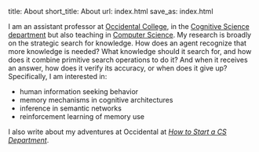title: About
short_title: About
url: index.html
save_as: index.html

I am an assistant professor at [Occidental College](http://www.oxy.edu/), in the [Cognitive Science department](http://www.oxy.edu/cognitive-science/) but also teaching in [Computer Science](http://www.oxy.edu/computer-science/).
My research is broadly on the strategic search for knowledge.
How does an agent recognize that more knowledge is needed?
What knowledge should it search for, and how does it combine primitive search operations to do it?
And when it receives an answer, how does it verify its accuracy, or when does it give up?
Specifically, I am interested in:

* human information seeking behavior
* memory mechanisms in cognitive architectures
* inference in semantic networks
* reinforcement learning of memory use

I also write about my adventures at Occidental at [*How to Start a CS Department*](https://howtostartacsdept.wordpress.com/).

<!--
<span class="news">NEWS</span> (2016-09-26): I was interviewed by the AV Club about [Terminator 2: Judgment Day and the ethics of AI](http://www.avclub.com/video/terminator-2-took-aim-ethics-artificial-intelligen-243044).
-->
